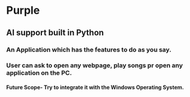 # Purple
## AI support built in Python
 ### An Application which has the features to do as you say.
  ### User can ask to open any webpage, play songs pr open any application on the PC.
  #### Future Scope- Try to integrate it with the Windows Operating System.
